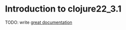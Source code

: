 # Introduction to clojure22_3.1

TODO: write [great documentation](http://jacobian.org/writing/what-to-write/)
